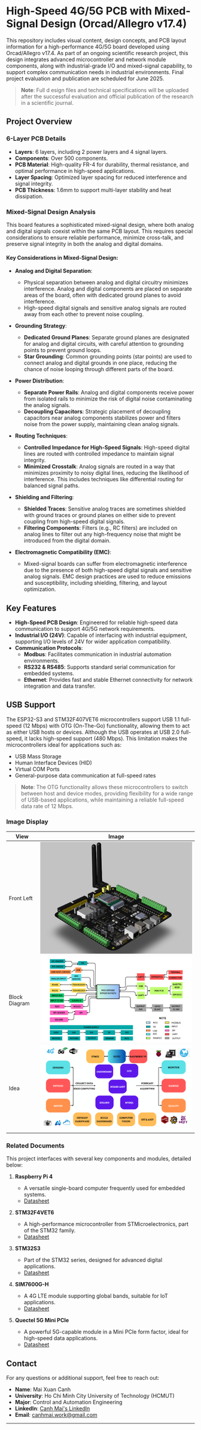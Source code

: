 # High-Speed 4G/5G PCB with Mixed-Signal Design (Orcad/Allegro v17.4)

This repository includes visual content, design concepts, and PCB layout information for a high-performance 4G/5G board developed using Orcad/Allegro v17.4. As part of an ongoing scientific research project, this design integrates advanced microcontroller and network module components, along with industrial-grade I/O and mixed-signal capability, to support complex communication needs in industrial environments. Final project evaluation and publication are scheduled for June 2025.

> **Note**: Full d esign files and technical specifications will be uploaded after the successful evaluation and official publication of the research in a scientific journal.
## Project Overview

### 6-Layer PCB Details
- **Layers**: 6 layers, including 2 power layers and 4 signal layers.
- **Components**: Over 500 components.
- **PCB Material**: High-quality FR-4 for durability, thermal resistance, and optimal performance in high-speed applications.
- **Layer Spacing**: Optimized layer spacing for reduced interference and signal integrity.
- **PCB Thickness**: 1.6mm to support multi-layer stability and heat dissipation.

### Mixed-Signal Design Analysis
This board features a sophisticated mixed-signal design, where both analog and digital signals coexist within the same PCB layout. This requires special considerations to ensure reliable performance, minimize cross-talk, and preserve signal integrity in both the analog and digital domains.

#### Key Considerations in Mixed-Signal Design:
- **Analog and Digital Separation**:
  - Physical separation between analog and digital circuitry minimizes interference. Analog and digital components are placed on separate areas of the board, often with dedicated ground planes to avoid interference.
  - High-speed digital signals and sensitive analog signals are routed away from each other to prevent noise coupling.

- **Grounding Strategy**:
  - **Dedicated Ground Planes**: Separate ground planes are designated for analog and digital circuits, with careful attention to grounding points to prevent ground loops.
  - **Star Grounding**: Common grounding points (star points) are used to connect analog and digital grounds in one place, reducing the chance of noise looping through different parts of the board.

- **Power Distribution**:
  - **Separate Power Rails**: Analog and digital components receive power from isolated rails to minimize the risk of digital noise contaminating the analog signals.
  - **Decoupling Capacitors**: Strategic placement of decoupling capacitors near analog components stabilizes power and filters noise from the power supply, maintaining clean analog signals.

- **Routing Techniques**:
  - **Controlled Impedance for High-Speed Signals**: High-speed digital lines are routed with controlled impedance to maintain signal integrity.
  - **Minimized Crosstalk**: Analog signals are routed in a way that minimizes proximity to noisy digital lines, reducing the likelihood of interference. This includes techniques like differential routing for balanced signal paths.

- **Shielding and Filtering**:
  - **Shielded Traces**: Sensitive analog traces are sometimes shielded with ground traces or ground planes on either side to prevent coupling from high-speed digital signals.
  - **Filtering Components**: Filters (e.g., RC filters) are included on analog lines to filter out any high-frequency noise that might be introduced from the digital domain.

- **Electromagnetic Compatibility (EMC)**:
  - Mixed-signal boards can suffer from electromagnetic interference due to the presence of both high-speed digital signals and sensitive analog signals. EMC design practices are used to reduce emissions and susceptibility, including shielding, filtering, and layout optimization.

## Key Features
- **High-Speed PCB Design**: Engineered for reliable high-speed data communication to support 4G/5G network requirements.
- **Industrial I/O (24V)**: Capable of interfacing with industrial equipment, supporting I/O levels of 24V for wider application compatibility.
- **Communication Protocols**:
  - **Modbus**: Facilitates communication in industrial automation environments.
  - **RS232 & RS485**: Supports standard serial communication for embedded systems.
  - **Ethernet**: Provides fast and stable Ethernet connectivity for network integration and data transfer.

## USB Support

The ESP32-S3 and STM32F407VET6 microcontrollers support USB 1.1 full-speed (12 Mbps) with OTG (On-The-Go) functionality, allowing them to act as either USB hosts or devices. Although the USB operates at USB 2.0 full-speed, it lacks high-speed support (480 Mbps). This limitation makes the microcontrollers ideal for applications such as:

- USB Mass Storage
- Human Interface Devices (HID)
- Virtual COM Ports
- General-purpose data communication at full-speed rates

> **Note**: The OTG functionality allows these microcontrollers to switch between host and device modes, providing flexibility for a wide range of USB-based applications, while maintaining a reliable full-speed data rate of 12 Mbps.


### Image Display

| View          | Image                                      |
|---------------|--------------------------------------------|
| Front Left    | ![Front Left](Image/FrontLeft.png)         |
| Block Diagram | ![Block Diagram](BlockDiagram/BlockDiagram.png) |
| Idea          | ![Idea](BlockDiagram/Idea.png)             |

### Related Documents
This project interfaces with several key components and modules, detailed below:

1. **Raspberry Pi 4**
   - A versatile single-board computer frequently used for embedded systems.
   - [Datasheet](https://www.raspberrypi.org/documentation/)

2. **STM32F4VET6**
   - A high-performance microcontroller from STMicroelectronics, part of the STM32 family.
   - [Datasheet](https://www.st.com/en/microcontrollers-microprocessors/stm32f4-series.html)

3. **STM32S3**
   - Part of the STM32 series, designed for advanced digital applications.
   - [Datasheet](https://www.st.com/en/microcontrollers-microprocessors/stm32g0-series.html)

4. **SIM7600G-H**
   - A 4G LTE module supporting global bands, suitable for IoT applications.
   - [Datasheet](https://www.simcom.com/product/SIM7600X-H.html)

5. **Quectel 5G Mini PCIe**
   - A powerful 5G-capable module in a Mini PCIe form factor, ideal for high-speed data applications.
   - [Datasheet](https://www.quectel.com/product/5g-redcap-rg255c-mini-pcie-series/)


## Contact

For any questions or additional support, feel free to reach out:

- **Name**: Mai Xuan Canh
- **University**: Ho Chi Minh City University of Technology (HCMUT)
- **Major**: Control and Automation Engineering
- **LinkedIn**: [Canh Mai's LinkedIn](https://www.linkedin.com/in/maixuancanh2003/)
- **Email**: canhmai.work@gmail.com

---
